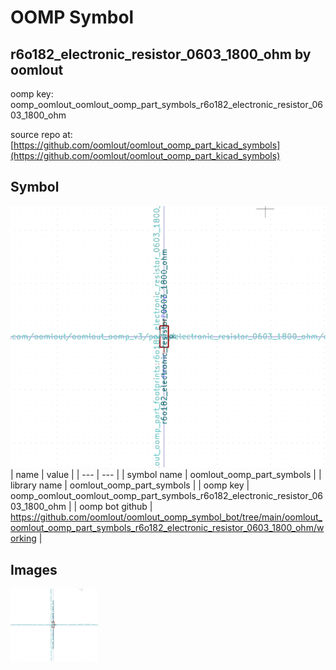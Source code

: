 # OOMP Symbol  
## r6o182_electronic_resistor_0603_1800_ohm  by oomlout  
  
oomp key: oomp_oomlout_oomlout_oomp_part_symbols_r6o182_electronic_resistor_0603_1800_ohm  
  
source repo at: [https://github.com/oomlout/oomlout_oomp_part_kicad_symbols](https://github.com/oomlout/oomlout_oomp_part_kicad_symbols)  
## Symbol  
  
[![working.png](working_600.png)](working.png)  
| name | value | 
| --- | --- | 
| symbol name | oomlout_oomp_part_symbols | 
| library name | oomlout_oomp_part_symbols | 
| oomp key | oomp_oomlout_oomlout_oomp_part_symbols_r6o182_electronic_resistor_0603_1800_ohm | 
| oomp bot github | https://github.com/oomlout/oomlout_oomp_symbol_bot/tree/main/oomlout_oomlout_oomp_part_symbols_r6o182_electronic_resistor_0603_1800_ohm/working | 
## Images  
  
[![working.png](working_140.png)](working.png)  
